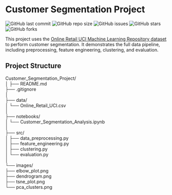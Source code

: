 # Customer Segmentation Project

![GitHub last commit](https://img.shields.io/github/last-commit/JasminaPZ/Customer_Segmentation_Project)
![GitHub repo size](https://img.shields.io/github/repo-size/JasminaPZ/Customer_Segmentation_Project)
![GitHub issues](https://img.shields.io/github/issues/JasminaPZ/Customer_Segmentation_Project)
![GitHub stars](https://img.shields.io/github/stars/JasminaPZ/Customer_Segmentation_Project?style=social)
![GitHub forks](https://img.shields.io/github/forks/JasminaPZ/Customer_Segmentation_Project?style=social)

This project uses the [Online Retail UCI Machine Learning Repository dataset](https://archive.ics.uci.edu/ml/datasets/online+retail) to perform customer segmentation. It demonstrates the full data pipeline, including preprocessing, feature engineering, clustering, and evaluation.

## Project Structure   

Customer_Segmentation_Project/    
│
├── README.md    
├── .gitignore    
│          
├── data/      
│ └── Online_Retail_UCI.csv      
│        
├── notebooks/        
│ └── Customer_Segmentation_Analysis.ipynb      
│        
├── src/        
│ ├── data_preprocessing.py      
│ ├── feature_engineering.py      
│ ├── clustering.py      
│ └── evaluation.py      
│        
└── images/      
├── elbow_plot.png      
├── dendrogram.png      
├── tsne_plot.png      
└── pca_clusters.png        


